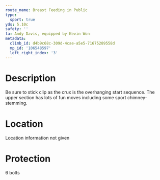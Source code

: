 ```yaml
---
route_name: Breast Feeding in Public
type:
  sport: true
yds: 5.10c
safety: ''
fa: Andy Davis, equipped by Kevin Won
metadata:
  climb_id: d4b9c68c-309d-4cae-a5e5-71675289558d
  mp_id: '106548597'
  left_right_index: '3'
---
```

# Description
Be sure to stick clip as the crux is the overhanging start sequence. The upper section has lots of fun moves including some sport chimney-stemming.

# Location
Location information not given

# Protection
6 bolts
